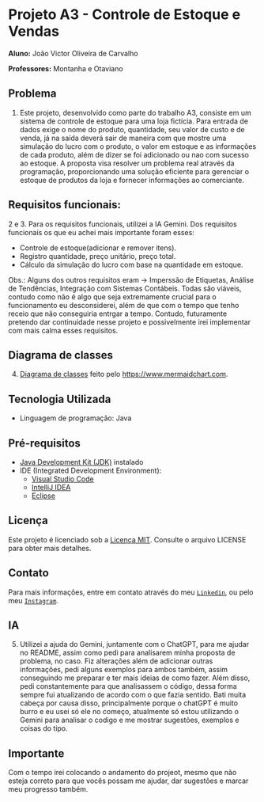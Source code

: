 # Projeto A3 - Controle de Estoque e Vendas

**Aluno:** João Victor Oliveira de Carvalho

**Professores:** Montanha e Otaviano

## Problema

1. Este projeto, desenvolvido como parte do trabalho A3, consiste em um sistema de controle de estoque para uma loja fictícia. Para entrada de dados exige o nome do produto, quantidade, seu valor de custo e de venda, já na saída deverá sair de maneira com que mostre uma simulação do lucro com o produto, o valor em estoque e as informações de cada produto, além de dizer se foi adicionado ou nao com sucesso ao estoque. A proposta visa resolver um problema real através da programação, proporcionando uma solução eficiente para gerenciar o estoque de produtos da loja e fornecer informações ao comerciante.

## Requisitos funcionais:

2 e 3. Para os requisitos funcionais, utilizei a IA Gemini. Dos requisitos funcionais os que eu achei mais importante foram esses:
- Controle de estoque(adicionar e remover itens).
- Registro quantidade, preço unitário, preço total.
- Cálculo da simulação do lucro com base na quantidade em estoque.

Obs.: Alguns dos outros requisitos eram -> Imperssão de Etiquetas, Análise de Tendências, Integração com Sistemas Contábeis. Todas são viáveis, contudo como não é algo que seja extremamente crucial para o funcionamento eu desconsiderei, além de que com o tempo que tenho receio que não conseguiria entrgar a tempo. Contudo, futuramente pretendo dar continuidade nesse projeto e possivelmente irei implementar com mais calma esses requisitos.

## Diagrama de classes

4. [Diagrama de classes](https://www.mermaidchart.com/raw/a5f98193-38c8-4768-9313-d91adfc093c0?theme=dark&version=v0.1&format=svg) feito pelo https://www.mermaidchart.com.

## Tecnologia Utilizada

- Linguagem de programação: Java

## Pré-requisitos

- [Java Development Kit (JDK)](https://www.oracle.com/java/technologies/downloads/) instalado
- IDE (Integrated Development Environment):
  - [Visual Studio Code](https://code.visualstudio.com/download)
  - [IntelliJ IDEA](https://www.jetbrains.com/pt-br/idea/nextversion/)
  - [Eclipse](https://www.eclipse.org/downloads/packages/installer)

## Licença

Este projeto é licenciado sob a [Licença MIT](https://opensource.org/licenses/MIT). Consulte o arquivo LICENSE para obter mais detalhes.

## Contato

Para mais informações, entre em contato através do meu [`Linkedin`](https://www.linkedin.com/in/joaokrv), ou pelo meu [`Instagram`](https://www.instagram.com/joaokrv).

## IA

5. Utilizei a ajuda do Gemini, juntamente com o ChatGPT, para me ajudar no README, assim como pedi para analisarem minha proposta de problema, no caso. Fiz alterações além de adicionar outras informações, pedi alguns exemplos para ambos também, assim conseguindo me preparar e ter mais ideias de como fazer. Além disso, pedi constantemente para que analisassem o código, dessa forma sempre fui atualizando de acordo com o que fazia sentido. Bati muita cabeça por causa disso, principalmente porque o chatGPT é muito burro e eu usei só ele no começo, atualmente só estou utilizando o Gemini para analisar o codigo e me mostrar sugestões, exemplos e coisas do tipo. 

## Importante

Com o tempo irei colocando o andamento do projeot, mesmo que não esteja correto para que vocês possam me ajudar, dar sugestões e marcar meu progresso também.
